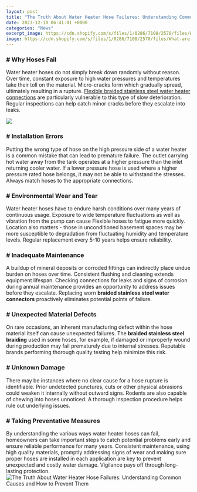 ```yaml
---
layout: post
title: "The Truth About Water Heater Hose Failures: Understanding Common Causes and How to Prevent Them"
date: 2023-12-10 06:41:01 +0000
categories: "News"
excerpt_image: https://cdn.shopify.com/s/files/1/0286/7108/2570/files/What-are-the-Most-Common-Signs-of-Water-Heater-Failures.jpg?v=1631094136
image: https://cdn.shopify.com/s/files/1/0286/7108/2570/files/What-are-the-Most-Common-Signs-of-Water-Heater-Failures.jpg?v=1631094136
---
```


### # Why Hoses Fail  
Water heater hoses do not simply break down randomly without reason. Over time, constant exposure to high water pressures and temperatures take their toll on the material. Micro-cracks form which gradually spread, ultimately resulting in a rupture. [Flexible braided stainless steel water heater connections](https://store.fi.io.vn/chihuahuas-yoga-chi-chi-namaste-dog-chihuahua-dog) are particularly vulnerable to this type of slow deterioration. Regular inspections can help catch minor cracks before they escalate into leaks.

![](https://cdn.slidesharecdn.com/ss_cropped_thumbnails/waterheaterinfographic-130301155707-phpapp02/thumbnail-large.jpg?cb=1362154437)
### # Installation Errors 
Putting the wrong type of hose on the high pressure side of a water heater is a common mistake that can lead to premature failure. The outlet carrying hot water away from the tank operates at a higher pressure than the inlet returning cooler water. If a lower pressure hose is used where a higher pressure rated hose belongs, it may not be able to withstand the stresses. Always match hoses to the appropriate connections.
### # Environmental Wear and Tear  
Water heater hoses have to endure harsh conditions over many years of continuous usage. Exposure to wide temperature fluctuations as well as vibration from the pump can cause Flexible hoses to fatigue more quickly. Location also matters - those in unconditioned basement spaces may be more susceptible to degradation from fluctuating humidity and temperature levels. Regular replacement every 5-10 years helps ensure reliability.
### # Inadequate Maintenance
A buildup of mineral deposits or corroded fittings can indirectly place undue burden on hoses over time. Consistent flushing and cleaning extends equipment lifespan. Checking connections for leaks and signs of corrosion during annual maintenance provides an opportunity to address issues before they escalate. Replacing worn **braided stainless steel water connectors** proactively eliminates potential points of failure.
### # Unexpected Material Defects
On rare occasions, an inherent manufacturing defect within the hose material itself can cause unexpected failures. The **braided stainless steel braiding** used in some hoses, for example, if damaged or improperly wound during production may fail prematurely due to internal stresses. Reputable brands performing thorough quality testing help minimize this risk.
### # Unknown Damage 
There may be instances where no clear cause for a hose rupture is identifiable. Prior undetected punctures, cuts or other physical abrasions could weaken it internally without outward signs. Rodents are also capable of chewing into hoses unnoticed. A thorough inspection procedure helps rule out underlying issues.
### # Taking Preventative Measures
By understanding the various ways water heater hoses can fail, homeowners can take important steps to catch potential problems early and ensure reliable performance for many years. Consistent maintenance, using high quality materials, promptly addressing signs of wear and making sure proper hoses are installed in each application are key to prevent unexpected and costly water damage. Vigilance pays off through long-lasting protection.
![The Truth About Water Heater Hose Failures: Understanding Common Causes and How to Prevent Them](https://cdn.shopify.com/s/files/1/0286/7108/2570/files/What-are-the-Most-Common-Signs-of-Water-Heater-Failures.jpg?v=1631094136)